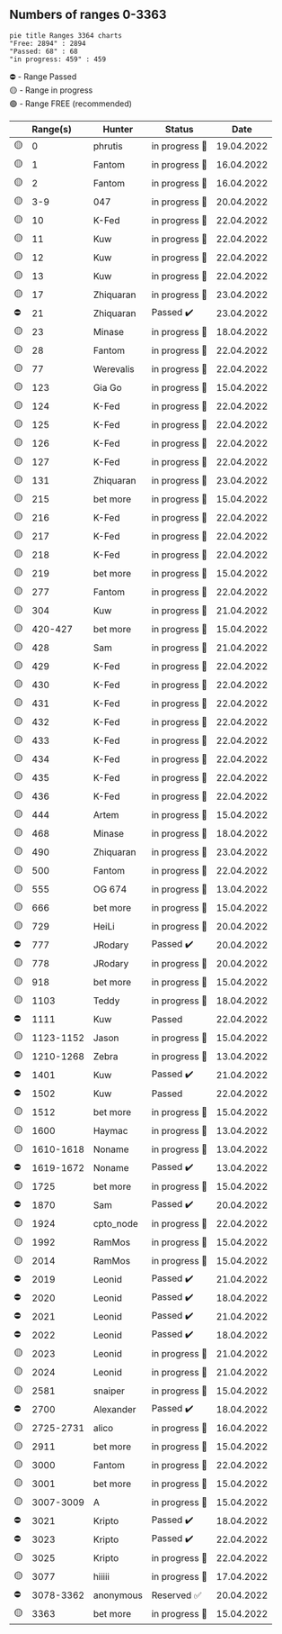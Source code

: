 ## Numbers of ranges 0-3363

```mermaid
pie title Ranges 3364 charts
"Free: 2894" : 2894
"Passed: 68" : 68
"in progress: 459" : 459
``` 
:no_entry: - Range Passed</br>
:yellow_circle: - Range in progress</br>
:green_circle: - Range FREE (recommended)

|       | Range(s)      | Hunter    | Status         | Date        |
|------------|:------------|-----------|----------------|----------------|
| :yellow_circle:| 0          | phrutis   |  in progress :hammer:  |  19.04.2022  |
| :yellow_circle:| 1          | Fantom    |  in progress :hammer:  |  16.04.2022  |
| :yellow_circle:| 2          | Fantom    |  in progress :hammer:  |  16.04.2022  |
| :yellow_circle:| 3-9        | 047       |  in progress :hammer:  |  20.04.2022  |
| :yellow_circle:| 10         | K-Fed     |  in progress :hammer:  |  22.04.2022  |
| :yellow_circle:| 11         | Kuw       |  in progress :hammer:  |  22.04.2022  |
| :yellow_circle:| 12         | Kuw       |  in progress :hammer:  |  22.04.2022  |
| :yellow_circle:| 13         | Kuw       |  in progress :hammer:  |  22.04.2022  |
| :yellow_circle:| 17         | Zhiquaran |  in progress :hammer:  |  23.04.2022  |
| :no_entry:     | 21         | Zhiquaran |  Passed :heavy_check_mark:  |  23.04.2022  |
| :yellow_circle:| 23         | Minase    |  in progress :hammer:  |  18.04.2022  |
| :yellow_circle:| 28         | Fantom    |  in progress :hammer:  |  22.04.2022  |
| :yellow_circle:| 77         | Werevalis |  in progress :hammer:  |  22.04.2022  |
| :yellow_circle:| 123        | Gia Go    |  in progress :hammer:  |  15.04.2022  |
| :yellow_circle:| 124        | K-Fed     |  in progress :hammer:  |  22.04.2022  |
| :yellow_circle:| 125        | K-Fed     |  in progress :hammer:  |  22.04.2022  |
| :yellow_circle:| 126        | K-Fed     |  in progress :hammer:  |  22.04.2022  |
| :yellow_circle:| 127        | K-Fed     |  in progress :hammer:  |  22.04.2022  |
| :yellow_circle:| 131        | Zhiquaran |  in progress :hammer:  |  23.04.2022  |
| :yellow_circle:| 215        | bet more  |  in progress :hammer:  |  15.04.2022  |
| :yellow_circle:| 216        | K-Fed     |  in progress :hammer:  |  22.04.2022  |
| :yellow_circle:| 217        | K-Fed     |  in progress :hammer:  |  22.04.2022  |
| :yellow_circle:| 218        | K-Fed     |  in progress :hammer:  |  22.04.2022  |
| :yellow_circle:| 219        | bet more  |  in progress :hammer:  |  15.04.2022  |
| :yellow_circle:| 277        | Fantom    |  in progress :hammer:  |  22.04.2022  |
| :yellow_circle:| 304        | Kuw       |  in progress :hammer:  |  21.04.2022  |
| :yellow_circle:| 420-427    | bet more  |  in progress :hammer:  |  15.04.2022  |
| :yellow_circle:| 428        | Sam       |  in progress :hammer:  |  21.04.2022  |
| :yellow_circle:| 429        | K-Fed     |  in progress :hammer:  |  22.04.2022  |
| :yellow_circle:| 430        | K-Fed     |  in progress :hammer:  |  22.04.2022  |
| :yellow_circle:| 431        | K-Fed     |  in progress :hammer:  |  22.04.2022  |
| :yellow_circle:| 432        | K-Fed     |  in progress :hammer:  |  22.04.2022  |
| :yellow_circle:| 433        | K-Fed     |  in progress :hammer:  |  22.04.2022  |
| :yellow_circle:| 434        | K-Fed     |  in progress :hammer:  |  22.04.2022  |
| :yellow_circle:| 435        | K-Fed     |  in progress :hammer:  |  22.04.2022  |
| :yellow_circle:| 436        | K-Fed     |  in progress :hammer:  |  22.04.2022  |
| :yellow_circle:| 444        | Artem     |  in progress :hammer:  |  15.04.2022  |
| :yellow_circle:| 468        | Minase    |  in progress :hammer:  |  18.04.2022  |
| :yellow_circle:| 490        | Zhiquaran |  in progress :hammer:  |  23.04.2022  |
| :yellow_circle:| 500        | Fantom    |  in progress :hammer:  |  22.04.2022  |
| :yellow_circle:| 555        | OG 674    |  in progress :hammer:  |  13.04.2022  |
| :yellow_circle:| 666        | bet more  |  in progress :hammer:  |  15.04.2022  |
| :yellow_circle:| 729        | HeiLi     |  in progress :hammer:  |  20.04.2022  |
| :no_entry:     | 777        | JRodary   |  Passed :heavy_check_mark:  |  20.04.2022  |
| :yellow_circle:| 778        | JRodary   |  in progress :hammer:  |  20.04.2022  |
| :yellow_circle:| 918        | bet more  |  in progress :hammer:  |  15.04.2022  |
| :yellow_circle:| 1103       | Teddy     |  in progress :hammer:  |  18.04.2022  |
| :no_entry:     | 1111       | Kuw       |  Passed                |  22.04.2022  |
| :yellow_circle:| 1123-1152  | Jason     |  in progress :hammer:  |  15.04.2022  |
| :yellow_circle:| 1210-1268  | Zebra     |  in progress :hammer:  |  13.04.2022  |
| :no_entry:     | 1401       | Kuw       |  Passed :heavy_check_mark:  |  21.04.2022  |
| :no_entry:     | 1502       | Kuw       |  Passed                |  22.04.2022  |
| :yellow_circle:| 1512       | bet more  |  in progress :hammer:  |  15.04.2022  |
| :yellow_circle:| 1600       | Haymac    |  in progress :hammer:  |  13.04.2022  |
| :yellow_circle:| 1610-1618  | Noname    |  in progress :hammer:  |  13.04.2022  |
| :no_entry:     | 1619-1672  | Noname    |  Passed :heavy_check_mark:  |  13.04.2022  |
| :yellow_circle:| 1725       | bet more  |  in progress :hammer:  |  15.04.2022  |
| :no_entry:     | 1870       | Sam       |  Passed :heavy_check_mark:  |  20.04.2022  |
| :yellow_circle:| 1924       | cpto_node |  in progress :hammer:  |  22.04.2022  |
| :yellow_circle:| 1992       | RamMos    |  in progress :hammer:  |  15.04.2022  |
| :yellow_circle:| 2014       | RamMos    |  in progress :hammer:  |  15.04.2022  |
| :no_entry:     | 2019       | Leonid    |  Passed :heavy_check_mark:  |  21.04.2022  |
| :no_entry:     | 2020       | Leonid    |  Passed :heavy_check_mark:  |  18.04.2022  |
| :no_entry:     | 2021       | Leonid    |  Passed :heavy_check_mark:  |  21.04.2022  |
| :no_entry:     | 2022       | Leonid    |  Passed :heavy_check_mark:  |  18.04.2022  |
| :yellow_circle:| 2023       | Leonid    |  in progress :hammer:  |  21.04.2022  |
| :yellow_circle:| 2024       | Leonid    |  in progress :hammer:  |  21.04.2022  |
| :yellow_circle:| 2581       | snaiper   |  in progress :hammer:  |  15.04.2022  |
| :no_entry:     | 2700       | Alexander |  Passed :heavy_check_mark:  |  18.04.2022  |
| :yellow_circle:| 2725-2731  | alico     |  in progress :hammer:  |  16.04.2022  |
| :yellow_circle:| 2911       | bet more  |  in progress :hammer:  |  15.04.2022  |
| :yellow_circle:| 3000       | Fantom    |  in progress :hammer:  |  22.04.2022  |
| :yellow_circle:| 3001       | bet more  |  in progress :hammer:  |  15.04.2022  |
| :yellow_circle:| 3007-3009  | A         |  in progress :hammer:  |  15.04.2022  |
| :no_entry:     | 3021       | Kripto    |  Passed :heavy_check_mark:  |  18.04.2022  |
| :no_entry:     | 3023       | Kripto    |  Passed :heavy_check_mark:  |  22.04.2022  |
| :yellow_circle:| 3025       | Kripto    |  in progress :hammer:  |  22.04.2022  |
| :yellow_circle:| 3077       | hiiiii    |  in progress :hammer:  |  17.04.2022  |
| :no_entry:     | 3078-3362  | anonymous |  Reserved :white_check_mark:  |  20.04.2022  |
| :yellow_circle:| 3363       | bet more  |  in progress :hammer:  |  15.04.2022  |


